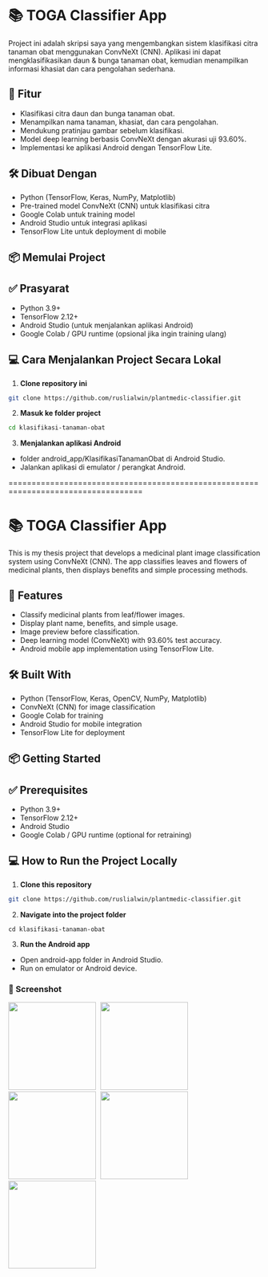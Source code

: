 # 📚 TOGA Classifier App

Project ini adalah skripsi saya yang mengembangkan sistem klasifikasi citra tanaman obat menggunakan ConvNeXt (CNN). Aplikasi ini dapat mengklasifikasikan daun & bunga tanaman obat, kemudian menampilkan informasi khasiat dan cara pengolahan sederhana.

## 🚀 Fitur
- Klasifikasi citra daun dan bunga tanaman obat.
- Menampilkan nama tanaman, khasiat, dan cara pengolahan.
- Mendukung pratinjau gambar sebelum klasifikasi.
- Model deep learning berbasis ConvNeXt dengan akurasi uji 93.60%.
- Implementasi ke aplikasi Android dengan TensorFlow Lite.

## 🛠️ Dibuat Dengan
- Python (TensorFlow, Keras, NumPy, Matplotlib)
- Pre-trained model ConvNeXt (CNN) untuk klasifikasi citra
- Google Colab untuk training model
- Android Studio untuk integrasi aplikasi
- TensorFlow Lite untuk deployment di mobile

## 📦 Memulai Project
## ✅ Prasyarat
- Python 3.9+
- TensorFlow 2.12+
- Android Studio (untuk menjalankan aplikasi Android)
- Google Colab / GPU runtime (opsional jika ingin training ulang)

## 💻 Cara Menjalankan Project Secara Lokal
1. **Clone repository ini**
```bash
git clone https://github.com/ruslialwin/plantmedic-classifier.git
```
2. **Masuk ke folder project**
```bash
cd klasifikasi-tanaman-obat
```
3. **Menjalankan aplikasi Android**
- folder android_app/KlasifikasiTanamanObat di Android Studio.
- Jalankan aplikasi di emulator / perangkat Android.

===================================================================================
# 📚 TOGA Classifier App
This is my thesis project that develops a medicinal plant image classification system using ConvNeXt (CNN). The app classifies leaves and flowers of medicinal plants, then displays benefits and simple processing methods.

## 🚀 Features
- Classify medicinal plants from leaf/flower images.
- Display plant name, benefits, and simple usage.
- Image preview before classification.
- Deep learning model (ConvNeXt) with 93.60% test accuracy.
- Android mobile app implementation using TensorFlow Lite.

## 🛠️ Built With
- Python (TensorFlow, Keras, OpenCV, NumPy, Matplotlib)
- ConvNeXt (CNN) for image classification
- Google Colab for training
- Android Studio for mobile integration
- TensorFlow Lite for deployment
 
## 📦 Getting Started
## ✅ Prerequisites
- Python 3.9+
- TensorFlow 2.12+
- Android Studio
- Google Colab / GPU runtime (optional for retraining)

## 💻 How to Run the Project Locally
1. **Clone this repository**
```bash
git clone https://github.com/ruslialwin/plantmedic-classifier.git
```
2. **Navigate into the project folder**
```bas
cd klasifikasi-tanaman-obat
```
3. **Run the Android app**
- Open android-app folder in Android Studio.
- Run on emulator or Android device.

### 📸 Screenshot
<img src="https://github.com/user-attachments/assets/a871828a-70e6-455d-b9df-dcebfdd10ca8" width="175" style="margin-right:5px"/>
<img src="https://github.com/user-attachments/assets/5551f3fe-52aa-4d2f-a2fd-3b2cd519c4ce" width="175" style="margin-right:5px"/>
<img src="https://github.com/user-attachments/assets/fb32392b-68c0-4b9f-8f9e-dc13d6ecfe6c" width="175" style="margin-right:5px"/>
<img src="https://github.com/user-attachments/assets/3a817490-de19-4480-90cb-97b5f39a2613" width="175" style="margin-right:5px"/>
<img src="https://github.com/user-attachments/assets/6217c5bd-82ed-4fbc-9cb1-f0cbd608e3ae" width="175"/>
